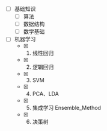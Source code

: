- [ ] 基础知识
  - [ ] 算法
  - [ ] 数据结构
  - [ ] 数学基础
- [ ] 机器学习
  - [x] 1. 线性回归
  - [x] 2. 逻辑回归
  - [x] 3. SVM
  - [x] 4. PCA、LDA
  - [x] 5. 集成学习 Ensemble_Method
  - [x] 6. 决策树

